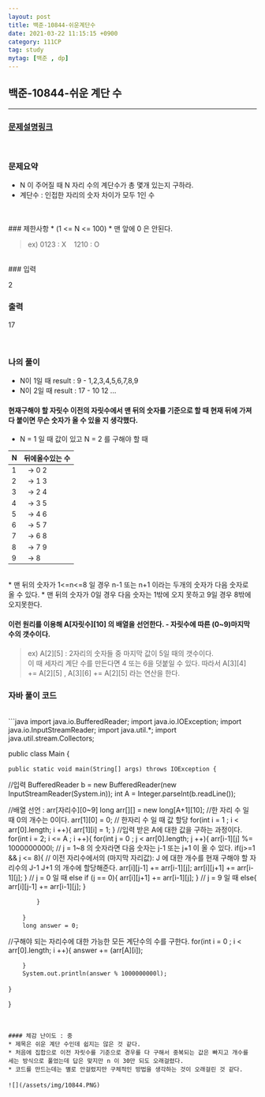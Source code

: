 ```yaml
---
layout: post
title: 백준-10844-쉬운계단수
date: 2021-03-22 11:15:15 +0900
category: 111CP
tag: study
mytag: [백준 , dp]
---
```


## 백준-10844-쉬운 계단 수 

---
### [문제설명링크   ](https://www.acmicpc.net/problem/10844)
<br>  

### 문제요약
* N 이 주어질 때 N 자리 수의 계단수가 총 몇개 있는지 구하라.
* 계단수 : 인접한 자리의 숫자 차이가 모두 1인 수
<br>  



<br>
### 제한사항
* (1 <= N <= 100)
* 맨 앞에 0 은 안된다.   
 
> ex)  0123 :  X &nbsp;&nbsp;   1210 : O

<br>
### 입력

2

  

### 출력

17

<br>

### 나의 풀이<br>  

* N이 1일 때 result : 9 - 1,2,3,4,5,6,7,8,9
* N이 2일 때 result : 17 - 10 12 ... <br>
  
#### 현재구해야 할 자릿수 이전의 자릿수에서 맨 뒤의 숫자를 기준으로 할 때 현재 뒤에 가져다 붙이면 무슨 숫자가 올 수 있을 지 생각했다.<br>  


* N = 1 일 때 값이 있고 N = 2 를 구해야 할 때<br>  

|N|뒤에올수있는 수|
|----|-----------|
|1|&nbsp; -> 0 2|
|2|&nbsp; -> 1 3|
|3|&nbsp; -> 2 4|
|4|&nbsp; -> 3 5|
|5|&nbsp; -> 4 6|
|6|&nbsp; -> 5 7|
|7|&nbsp; -> 6 8|
|8|&nbsp; -> 7 9|
|9|&nbsp; -> 8|

<br>  
* 맨 뒤의 숫자가 1<=n<=8 일 경우 n-1 또는 n+1 이라는 두개의 숫자가 다음 숫자로 올 수 있다.
* 맨 뒤의 숫자가 0일 경우 다음 숫자는 1밖에 오지 못하고 9일 경우 8밖에 오지못한다.
<br>  

#### 이런 원리를 이용해 A[자릿수][10] 의 배열을 선언한다. - 자릿수에 따른 (0~9)마지막 수의 갯수이다.<br>  

> ex) A[2][5] :  2자리의 숫자들 중 마지막 값이 5일 때의 갯수이다.  <br>
> 이 때 세자리 계단 수를 만든다면 4 또는 6을 덧붙일 수 있다. 따라서 A[3][4] += A[2][5]  , A[3][6] += A[2][5] 라는 연산을 한다.
  
 




### 자바 풀이 코드  

<br>
```java
import java.io.BufferedReader;
import java.io.IOException;
import java.io.InputStreamReader;
import java.util.*;
import java.util.stream.Collectors;

public class Main {

    public static void main(String[] args) throws IOException {
//입력
        BufferedReader b = new BufferedReader(new InputStreamReader(System.in));
        int A = Integer.parseInt(b.readLine());

//배열 선언 : arr[자리수][0~9]
        long arr[][] = new long[A+1][10];
//한 자리 수 일 때 0의 개수는 0이다.
        arr[1][0] = 0;
// 한자리 수 일 때 값 할당
        for(int i = 1 ; i < arr[0].length; i ++){
            arr[1][i] = 1;
        }
//입력 받은 A에 대한 값을 구하는 과정이다.
        for(int i = 2; i <= A ; i ++){
            for(int j = 0 ; j < arr[0].length; j ++){
                arr[i-1][j] %= 1000000000l;
// j  = 1~8 의 숫자라면 다음 숫자는 j-1 또는 j+1 이 올 수 있다.
                if(j>=1 && j <= 8){
// 이전 자리수에서의 (마지막 자리값): J 에 대한 개수를 현재 구해야 할 자리수의  J-1 J+1 의 개수에 할당해준다.
                    arr[i][j-1] += arr[i-1][j];
                    arr[i][j+1] += arr[i-1][j];
                }
// j = 0 일 때 
                else if (j == 0){
                    arr[i][j+1] += arr[i-1][j];
                }
// j = 9 일 때
                else{
                    arr[i][j-1] += arr[i-1][j];
                }

            }

        }
        long answer = 0;
//구해야 되는 자리수에 대한 가능한 모든 계단수의 수를 구한다.
        for(int i = 0 ; i < arr[0].length; i ++){
            answer += (arr[A][i]);

        }
        System.out.println(answer % 1000000000l);
        
    }
}


```


#### 체감 난이도 : 중
* 제목은 쉬운 계단 수인데 쉽지는 않은 것 같다.
* 처음에 집합으로 이전 자릿수를 기준으로 경우를 다 구해서 중복되는 값은 빠지고 개수를 세는 방식으로 풀었는데 답은 맞지만 n 이 30만 되도 오래걸렸다.
* 코드를 만드는데는 별로 안걸렸지만 구체적인 방법을 생각하는 것이 오래걸린 것 같다.  

![](/assets/img/10844.PNG)
